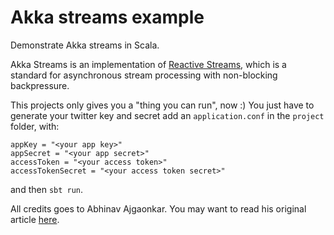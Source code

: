 Akka streams example
====================

Demonstrate Akka streams in Scala.

Akka Streams is an implementation of [Reactive Streams](http://www.reactive-streams.org/),
which is a standard for asynchronous stream processing with non-blocking backpressure.

This projects only gives you a "thing you can run", now :)
You just have to generate your twitter key and secret add an `application.conf` in the `project` folder, with:
```
appKey = "<your app key>"
appSecret = "<your app secret>"
accessToken = "<your access token>"
accessTokenSecret = "<your access token secret>"
```

and then `sbt run`.


All credits goes to Abhinav Ajgaonkar. You may want to read his original article [here](http://blog.abhinav.ca/blog/2015/02/19/scaling-with-akka-streams/).
